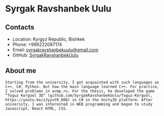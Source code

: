 # Syrgak Ravshanbek Uulu

## Contacts

- Location: Kyrgyz Republic, Bishkek
- Phone: +996222087174
- Email: syrgakravshanbekuulu@gmail.com
- GitHub: [SyrgakRavshanbekUulu](https://github.com/SyrgakRavshanbekUulu/)

## About me

```
Starting from the university, I got acquainted with such languages as C++, C#, Python. But how the main language learned C++. For practice, I solved problems in acmp.ru. For the thesis, he developed the game “Toguz Korgool 3D” (github.com/SyrgakRavshanbekUulu/Toguz-Korgool, https://youtu.be/zJyyvtR_O8Q) in C# in the Unity3D platform. After university, I was interested in WEB programming and began to study Javascript, React HTML, CSS.
```
